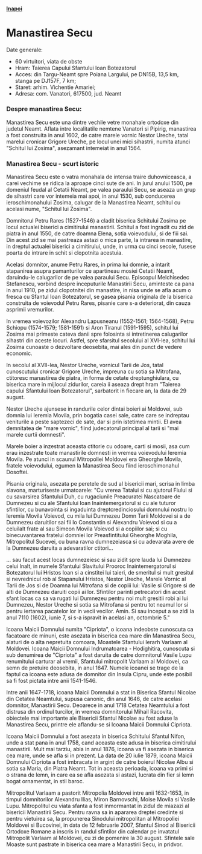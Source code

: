 <h4 class="right"><a href="/moldova">Inapoi</a></h4>

# Manastirea Secu

Date generale:

* 60 virtuitori, viata de obste
* Hram: Taierea Capului Sfantului Ioan Botezatorul
* Acces: din Targu-Neamt spre Poiana Largului, pe DN15B, 13,5 km, stanga pe DJ157F, 7 km;
* Staret: arhim. Vichentie Amariei;
* Adresa: com. Vanatori, 617500, jud. Neamt

### Despre manastirea Secu:

Manastirea Secu este una dintre vechile vetre monahale ortodoxe din judetul Neamt. Aflata intre localitatile nemtene Vanatori si Pipirig, manastirea a fost construita in anul 1602, de catre marele vornic Nestor Ureche, tatal marelui cronicar Grigore Ureche, pe locul unei mici sihastrii, numita atunci "Schitul lui Zosima", asezamant intemeiat in anul 1564.

### Manastirea Secu - scurt istoric

Manastirea Secu este o vatra monahala de intensa traire duhovniceasca, a carei vechime se ridica la aproape cinci sute de ani. In jurul anului 1500, pe domeniul feudal al Cetatii Neamt, pe valea paraului Secu, se aseaza un grup de sihastri care vor intemeia mai apoi, in anul 1530, sub conducerea ieroschimonahului Zosima, calugar de la Manastirea Neamt, schitul cu acelasi nume, "Schitul lui Zosima".
  
Domnitorul Petru Rares (1527-1546) a cladit biserica Schitului Zosima pe locul actualei biserici a cimitirului manastirii. Schitul a fost ingradit cu zid de piatra in anul 1550, de catre doamna Elena, sotia voievodului, si de fiii sai. Din acest zid se mai pastreaza astazi o mica parte, la intrarea in manastire, in dreptul actualei biserici a cimitirului, unde, in urma cu cinci secole, fusese poarta de intrare in schit si clopotnita acestuia.

Acelasi domnitor, anume Petru Rares, in prima lui domnie, a intarit stapanirea asupra pamanturilor ce apartineau mosiei Cetatii Neamt, daruindu-le calugarilor de pe valea paraului Secu. Episcopul Melchisedec Stefanescu, vorbind despre inceputurile Manastirii Secu, aminteste ca pana in anul 1910, pe zidul clopotnitei din manastire, in nisa unde se afla acum o fresca cu Sfantul Ioan Botezatorul, se gasea pisania originala de la biserica construita de voievodul Petru Rares, pisanie care s-a deteriorat, din cauza asprimii vremurilor.
  
In vremea voievozilor Alexandru Lapusneanu (1552-1561; 1564-1568), Petru Schiopu (1574-1579; 1581-1591) si Aron Tiranul (1591-1595), schitul lui Zosima mai primeste cateva danii spre folosinta si intretinerea calugarilor sihastri din aceste locuri. Astfel, spre sfarsitul secolului al XVI-lea, schitul lui Zosima cunoaste o dezvoltare deosebita, mai ales din punct de vedere economic.

In secolul al XVII-lea, Nestor Ureche, vornicul Tarii de Jos, tatal cunoscutului cronicar Grigore Ureche, impreuna cu sotia sa Mitrofana, ctitoresc manastirea de piatra, in forma de cetate dreptunghiulara, cu biserica mare in mijlocul zidurilor, careia ii aseaza drept hram "Taierea capului Sfantului Ioan Botezatorul", sarbatorit in fiecare an, la data de 29 august.
  
Nestor Ureche ajunsese in randurile celor dintai boieri ai Moldovei, sub domnia lui Ieremia Movila, prin bogatia casei sale, catre care se indreptau veniturile a peste saptezeci de sate, dar si prin istetimea mintii. El avea demnitatea de "mare vornic", fiind judecatorul principal al tarii si "mai marele curtii domnesti".

Marele boier a inzestrat aceasta ctitorie cu odoare, carti si mosii, asa cum erau inzestrate toate manastirile domnesti in vremea voievodului Ieremia Movila. Pe atunci in scaunul Mitropoliei Moldovei era Gheorghe Movila, fratele voievodului, egumen la Manastirea Secu fiind ieroschimonahul Dosoftei.
  
Pisania originala, asezata pe peretele de sud al bisericii mari, scrisa in limba slavona, marturiseste urmatoarele: "Cu vrerea Tatalui si cu ajutorul Fiului si cu savarsirea Sfantului Duh, cu rugaciunile Preacuratei Nascatoare de Dumnezeu si cu ale Sfantului Ioan Inaintemergatorul si cu ale tuturor sfintilor, cu bunavointa si ingaduinta dreptcredinciosului domnului nostru Io Ieremia Movila Voievod, cu mila lui Dumnezeu Domn Tarii Moldovei si a de Dumnezeu daruitilor sai fii Io Constantin si Alexandru Voievod si cu a celuilalt frate al sau Simeon Movila Voievod si a copiilor sai; si cu binecuvantarea fratelui domniei lor Preasfintitului Gheorghe Moghila, Mitropolitul Sucevei, cu buna ravna dumnezeiasca si cu adevarata avere de la Dumnezeu daruita a adevaratilor ctitori...
  
... sau facut acest locas dumnezeiesc si sau zidit spre lauda lui Dumnezeu celui Inalt, in numele Sfantului Slavitului Prooroc Inaintemergatorul si Botezatorul lui Hristos Ioan si a cinstitei lui taieri, de smeritul si mult gresitul si nevrednicul rob al Stapanului Hristos, Nestor Ureche, Marele Vornic al Tarii de Jos si de Doamna lui Mitrofana si de copiii lui: Vasile si Grigore si de alti de Dumnezeu daruiti copii ai lor. Sfintilor parinti petrecatori din acest sfant locas ca sa va rugati lui Dumnezeu pentru noi mult gresitii robi ai lui Dumnezeu, Nestor Ureche si sotia sa Mitrofana si pentru tot neamul lor si pentru iertarea pacatelor lor in vecii vecilor. Amin. Si sau inceput a se zidi la anul 7110 (1602), iunie 7, si s-a ispravit in acelasi an, octombrie 5."
  
Icoana Maicii Domnului numita "Cipriota", o icoana indeobste cunoscuta ca facatoare de minuni, este asezata in biserica cea mare din Manastirea Secu, alaturi de o alta nepretuita comoara, Moastele Sfantului Ierarh Varlaam al Moldovei. Icoana Maicii Domnului Indrumatoarea - Hodighitira, cunoscuta si sub denumirea de "Cipriota" a fost daruita de catre domnitorul Vasile Lupu renumitului carturar al vremii, Sfantului mitropolit Varlaam al Moldovei, ca semn de pretuire deosebita, in anul 1647. Numele icoanei se trage de la faptul ca icoana este adusa de domnitor din Insula Cipru, unde este posibil sa fi fost pictata intre anii 1541-1546.

Intre anii 1647-1718, icoana Maicii Domnului a stat in Biserica Sfantul Nicolae din Cetatea Neamtului, supusa canonic, din anul 1646, de catre acelasi domnitor, Manastirii Secu. Deoarece in anul 1718 Cetatea Neamtului a fost distrusa din ordinul turcilor, in vremea domnitorului Mihail Racovita, obiectele mai importante ale Bisericii Sfantul Nicolae au fost aduse la Manastirea Secu, printre ele aflandu-se si Icoana Maicii Domnului Cipriota.
  
Icoana Maicii Domnului a fost asezata in biserica Schitului Sfantul Nifon, unde a stat pana in anul 1758, cand aceasta este adusa in biserica cimitirului manastirii. Mult mai tarziu, abia in anul 1876, icoana va fi asezata in biserica cea mare, unde se afla si in prezent. La data de 20 iulie 1879, icoana Maicii Domnului Cipriota a fost imbracata in argint de catre boierul Nicolae Albu si sotia sa Maria, din Piatra Neamt. Tot in aceasta perioada, icoana va primi si o strana de lemn, in care ea se afla asezata si astazi, lucrata din fier si lemn bogat ornamentat, in stil baroc.
 
Mitropolitul Varlaam a pastorit Mitropolia Moldovei intre anii 1632-1653, in timpul domnitorilor Alexandru Ilias, Miron Barnovschi, Moise Movila si Vasile Lupu. Mitropolitul cu viata sfanta a fost inmormantat in zidul de miazazi al bisericii Manastirii Secu. Pentru ravna sa in apararea dreptei credinte si pentru vietuirea sa, la propunerea Sinodului mitropolitan al Mitropoliei Moldovei si Bucovinei, in data de 12 februarie 2007, Sfantul Sinod al Bisericii Ortodoxe Romane a inscris in randul sfintilor din calendar pe invatatul Mitropolit Varlaam al Moldovei, cu zi de pomenire la 30 august. Sfintele sale Moaste sunt pastrate in biserica cea mare a Manastirii Secu, in pridvor.
 
 



